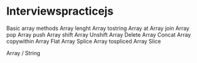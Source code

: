 # Interviewspracticejs
Basic array methods
Array lenght 
Array tostring
Array at
Array join
Array pop
Array push
Array shift
Array Unshift
Array Delete
Array Concat
Array copywithin
Array Flat
Array Splice
Array tospliced
Array Slice



Array / String
